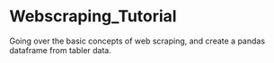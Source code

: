 # Webscraping_Tutorial
Going over the basic concepts of web scraping, and create a pandas dataframe from tabler data. 
